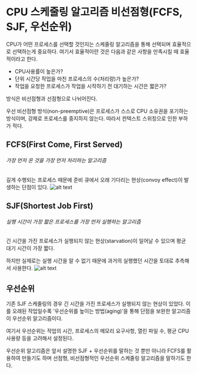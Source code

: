 # CPU 스케줄링 알고리즘 비선점형(FCFS, SJF, 우선순위)

CPU가 어떤 프로세스를 선택할 것인지는 스케줄링 알고리즘을 통해 선택되며 효율적으로 선택하는게 중요하다. 여기서 효율적이란 것은 다음과 같은 사항을 만족시킬 때 효율적이라고 한다.

- CPU사용률이 높은가?
- 단위 시간당 작업을 마친 프로세스의 수(처리량)가 높은가?
- 작업을 요청한 프로세스가 작업을 시작하기 전 대기하는 시간은 짧은가?

방식은 비선점형과 선점형으로 나뉘어진다.

우선 비선점형 방식(non-preemptive)은 프로세스가 스스로 CPU 소유권을 포기하는 방식이며, 강제로 프로세스를 중지하지 않는다. 따라서 컨텍스트 스위칭으로 인한 부하가 적다.

## FCFS(First Come, First Served)

###### 가장 먼저 온 것을 가장 먼저 처리하는 알고리즘

길게 수행되는 프로세스 때문에 준비 큐에서 오래 기다리는 현상(convoy effect)이 발생하는 단점이 있다.
![alt text](<스크린샷 2025-04-28 오후 3.31.52.png>)

## SJF(Shortest Job First)

###### 실행 시간이 가장 짧은 프로세스를 가장 먼저 실행하는 알고리즘

긴 시간을 가진 프로세스가 실행되지 않는 현상(starvation)이 일어날 수 있으며 평균 대기 시간이 가장 짧다.

하지만 실제로는 실행 시간을 알 수 없기 때문에 과거의 실행했던 시간을 토대로 추측해서 사용한다.
![alt text](<스크린샷 2025-04-28 오후 3.33.06.png>)

## 우선순위

기존 SJF 스케줄링의 경우 긴 시간을 가진 프로세스가 실행되지 않는 현상이 있었다. 이를 오래된 작업일수록 ‘우선순위를 높이는 방법(aging)’을 통해 단점을 보완한 알고리즘이 우선순위 알고리즘이다.

여기서 우선순위는 작업의 시간, 프로세스의 메모리 요구사항, 열린 파일 수, 평균 CPU 사용량 등을 고려해서 설정된다.

우선순위 알고리즘은 앞서 설명한 SJF + 우선순위를 말하는 것 뿐만 아니라 FCFS를 활용하여 만들기도 하며 선점형, 비선점형적인 우선순위 스케줄링 알고리즘을 말하기도 한다.
